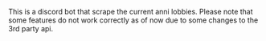 This is a discord bot that scrape the current anni lobbies.
Please note that some features do not work correctly as of now due to some changes to the 3rd party api.